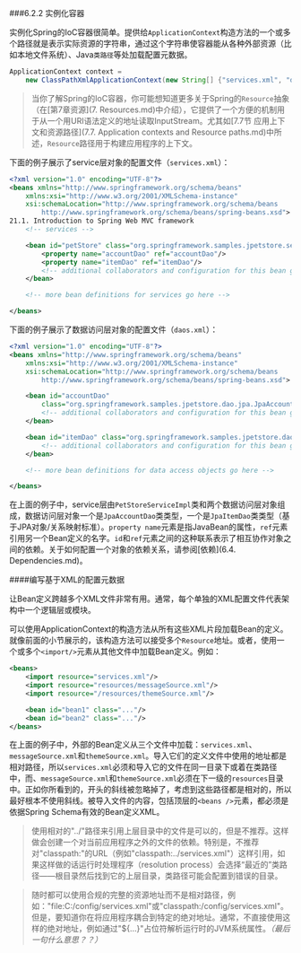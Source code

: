 ###6.2.2 实例化容器

实例化Spring的IoC容器很简单。提供给`ApplicationContext`构造方法的一个或多个路径就是表示实际资源的字符串，通过这个字符串使容器能从各种外部资源（比如本地文件系统）、Java`类路径`等处加载配置元数据。

```java
ApplicationContext context =
    new ClassPathXmlApplicationContext(new String[] {"services.xml", "daos.xml"});
```

>当你了解Spring的IoC容器，你可能想知道更多关于Spring的`Resource`抽象（在[第7章资源](7. Resources.md)中介绍），它提供了一个方便的机制用于从一个用URI语法定义的地址读取InputStream。尤其如[7.7节 应用上下文和资源路径](7.7. Application contexts and Resource paths.md)中所述，`Resource`路径用于构建应用程序的上下文。

下面的例子展示了service层对象的配置文件（`services.xml`）：

```xml
<?xml version="1.0" encoding="UTF-8"?>
<beans xmlns="http://www.springframework.org/schema/beans"
    xmlns:xsi="http://www.w3.org/2001/XMLSchema-instance"
    xsi:schemaLocation="http://www.springframework.org/schema/beans
        http://www.springframework.org/schema/beans/spring-beans.xsd">
21.1. Introduction to Spring Web MVC framework
    <!-- services -->

    <bean id="petStore" class="org.springframework.samples.jpetstore.services.PetStoreServiceImpl">
        <property name="accountDao" ref="accountDao"/>
        <property name="itemDao" ref="itemDao"/>
        <!-- additional collaborators and configuration for this bean go here -->
    </bean>

    <!-- more bean definitions for services go here -->

</beans>
```

下面的例子展示了数据访问层对象的配置文件（`daos.xml`）：

```xml
<?xml version="1.0" encoding="UTF-8"?>
<beans xmlns="http://www.springframework.org/schema/beans"
    xmlns:xsi="http://www.w3.org/2001/XMLSchema-instance"
    xsi:schemaLocation="http://www.springframework.org/schema/beans
        http://www.springframework.org/schema/beans/spring-beans.xsd">

    <bean id="accountDao"
        class="org.springframework.samples.jpetstore.dao.jpa.JpaAccountDao">
        <!-- additional collaborators and configuration for this bean go here -->
    </bean>

    <bean id="itemDao" class="org.springframework.samples.jpetstore.dao.jpa.JpaItemDao">
        <!-- additional collaborators and configuration for this bean go here -->
    </bean>

    <!-- more bean definitions for data access objects go here -->

</beans>
```

在上面的例子中，service层由`PetStoreServiceImpl`类和两个数据访问层对象组成，数据访问层对象一个是`JpaAccountDao`类类型，一个是`JpaItemDao`类类型（基于JPA对象/关系映射标准）。`property name`元素是指JavaBean的属性，`ref`元素引用另一个Bean定义的名字。`id`和`ref`元素之间的这种联系表示了相互协作对象之间的依赖。关于如何配置一个对象的依赖关系，请参阅[依赖](6.4. Dependencies.md)。

####编写基于XML的配置元数据

让Bean定义跨越多个XML文件非常有用。通常，每个单独的XML配置文件代表架构中一个逻辑层或模块。

可以使用ApplicationContext的构造方法从所有这些XML片段加载Bean的定义。就像前面的小节展示的，该构造方法可以接受多个`Resource`地址。或者，使用一个或多个`<import/>`元素从其他文件中加载Bean定义。例如：

```xml
<beans>
    <import resource="services.xml"/>
    <import resource="resources/messageSource.xml"/>
    <import resource="/resources/themeSource.xml"/>

    <bean id="bean1" class="..."/>
    <bean id="bean2" class="..."/>
</beans>
```

在上面的例子中，外部的Bean定义从三个文件中加载：`services.xml`、`messageSource.xml`和`themeSource.xml`。导入它们的定义文件中使用的地址都是相对路径，所以`services.xml`必须和导入它的文件在同一目录下或着在类路径中，而、`messageSource.xml`和`themeSource.xml`必须在下一级的`resources`目录中。正如你所看到的，开头的斜线被忽略掉了，考虑到这些路径都是相对的，所以最好根本不使用斜线。被导入文件的内容，包括顶层的`<beans />`元素，都必须是依据Spring Schema有效的Bean定义XML。

>使用相对的"../"路径来引用上层目录中的文件是可以的，但是不推荐。这样做会创建一个对当前应用程序之外的文件的依赖。特别是，不推荐对"classpath:"的URL（例如"classpath:../services.xml"）这样引用，如果这样做的话运行时处理程序（resolution process）会选择“最近的”类路径——根目录然后找到它的上层目录，类路径可能会配置到错误的目录。

>随时都可以使用合规的完整的资源地址而不是相对路径，例如："file:C:/config/services.xml"或"classpath:/config/services.xml"。但是，要知道你在将应用程序耦合到特定的绝对地址。通常，不直接使用这样的绝对地址，例如通过"${…}"占位符解析运行时的JVM系统属性。*（最后一句什么意思？？）*

